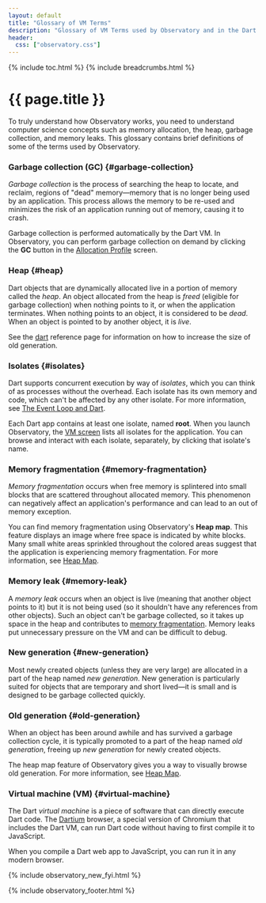 ```yaml
---
layout: default
title: "Glossary of VM Terms"
description: "Glossary of VM Terms used by Observatory and in the Dart VM."
header:
  css: ["observatory.css"]
---
```


{% include toc.html %}
{% include breadcrumbs.html %}

# {{ page.title }}

To truly understand how Observatory works, you need to understand
computer science concepts such as memory allocation, the heap,
garbage collection, and memory leaks. This glossary contains brief
definitions of some of the terms used by Observatory.

### Garbage collection (GC) {#garbage-collection}
_Garbage collection_ is the process of searching the heap to locate,
and reclaim, regions of "dead" memory&mdash;memory that is no longer
being used by an application. This process allows the memory to be
re-used and minimizes the risk of an application running out of memory,
causing it to crash.

Garbage collection is performed automatically by the Dart VM.
In Observatory, you can perform garbage collection on demand
by clicking the **GC** button in the
[Allocation Profile](screens.html#allocation-profile-screen) screen.

### Heap {#heap}
Dart objects that are dynamically allocated live in a portion of
memory called the _heap_. An object allocated from the heap is _freed_
(eligible for garbage collection) when nothing points to it,
or when the application terminates.
When nothing points to an object, it is considered to be _dead_.
When an object is pointed to by another object, it is _live_.

See the [dart](/tools/dart-vm/#options) reference page for information
on how to increase the size of old generation.

### Isolates {#isolates}
Dart supports concurrent execution by way of _isolates_,
which you can think of as processes without the overhead.
Each isolate has its own memory and code, which can't be affected
by any other isolate. For more information, see
[The Event Loop and Dart](/articles/event-loop/).

Each Dart app contains at least one isolate, named **root**.
When you launch Observatory, the [VM screen](get-started.html#vm-screen)
lists all isolates for the application. You can browse
and interact with each isolate, separately, by clicking that
isolate's name.

### Memory fragmentation {#memory-fragmentation}
_Memory fragmentation_ occurs when free memory is splintered into
small blocks that are scattered throughout allocated memory.
This phenomenon can negatively affect an application's performance
and can lead to an out of memory exception.

You can find memory fragmentation using Observatory's **Heap map**.
This feature displays an image where free space is indicated
by white blocks.
Many small white areas sprinkled throughout the colored areas
suggest that the application is experiencing memory
fragmentation. For more information, see [Heap Map](heap-map.html).

### Memory leak {#memory-leak}
A _memory leak_ occurs when an object is live (meaning that another
object points to it) but it is not being used (so it shouldn't have
any references from other objects).
Such an object can't be garbage collected,
so it takes up space in the heap and contributes to 
<a href="#memory-fragmentation">memory fragmentation</a>.
Memory leaks put unnecessary pressure on the VM
and can be difficult to debug.

### New generation {#new-generation}
Most newly created objects (unless they are very large) are allocated in
a part of the heap named _new generation_.
New generation is particularly suited for
objects that are temporary and short lived&mdash;it is small and
is designed to be garbage collected quickly.

### Old generation {#old-generation}
When an object has been around awhile and has survived a
garbage collection cycle, it is typically promoted to a part of the heap
named _old generation_, freeing up _new generation_ for newly created objects.

The heap map feature of Observatory gives you a way to visually browse
old generation. For more information, see [Heap Map](heap-map.html).

### Virtual machine (VM) {#virtual-machine}
The Dart _virtual machine_ is a piece of software that can directly execute
Dart code. The [Dartium](/tools/dartium/) browser,
a special version of Chromium that includes the Dart VM,
can run Dart code without having to first compile it to JavaScript.

When you compile a Dart web app to JavaScript, you can run it in any
modern browser.

{% include observatory_new_fyi.html %}

{% include observatory_footer.html %}

